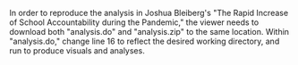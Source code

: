 In order to reproduce the analysis in Joshua Bleiberg's "The Rapid Increase of School Accountability during the Pandemic," the viewer needs to download both "analysis.do" and "analysis.zip" to the same location. Within "analysis.do," change line 16 to reflect the desired working directory, and run to produce visuals and analyses.